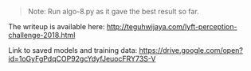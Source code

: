 > Note: Run algo-8.py as it gave the best result so far.

The writeup is available here: http://teguhwijaya.com/lyft-perception-challenge-2018.html

Link to saved models and training data: https://drive.google.com/open?id=1oGyFgPdqCOP92gcYdyfJeuocFRY73S-V

